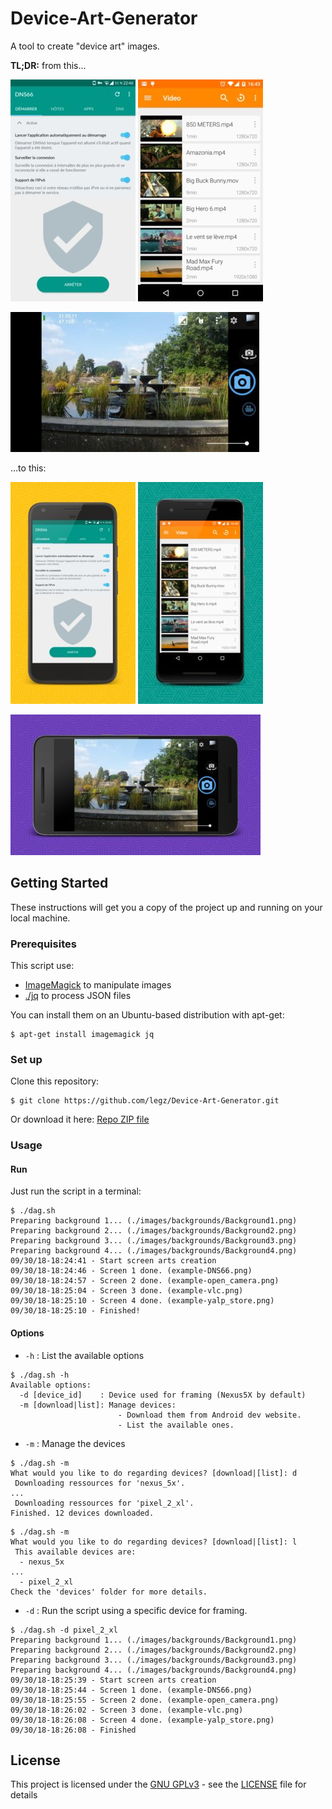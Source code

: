 # Device-Art-Generator
A tool to create "device art" images.

**TL;DR:** from this...

![raw_ex1](./doc/raw_ex1.jpeg) ![raw_ex2](./doc/raw_ex2.jpeg)

  ![raw_ex3](./doc/raw_ex3.jpeg)

...to this:

![dag-ex1](./doc/dag-ex1.jpeg) ![dag-ex2](./doc/dag-ex2.jpeg) 

  ![dag-ex3](./doc/dag-ex3.jpeg) 


## Getting Started

These instructions will get you a copy of the project up and running on your local machine.

### Prerequisites

This script use:

- [ImageMagick](https://www.imagemagick.org/script/index.php) to manipulate images
- [./jq](https://stedolan.github.io/jq/) to process JSON files

You can install them on an Ubuntu-based distribution with apt-get:

```shell
$ apt-get install imagemagick jq
```

### Set up

Clone this repository: 

```shell
$ git clone https://github.com/legz/Device-Art-Generator.git
```

Or download it here: [Repo ZIP file](https://github.com/legz/Device-Art-Generator/archive/master.zip)

### Usage

#### Run

Just run the script in a terminal:

```
$ ./dag.sh
Preparing background 1... (./images/backgrounds/Background1.png)
Preparing background 2... (./images/backgrounds/Background2.png)
Preparing background 3... (./images/backgrounds/Background3.png)
Preparing background 4... (./images/backgrounds/Background4.png)
09/30/18-18:24:41 - Start screen arts creation
09/30/18-18:24:46 - Screen 1 done. (example-DNS66.png)
09/30/18-18:24:57 - Screen 2 done. (example-open_camera.png)
09/30/18-18:25:04 - Screen 3 done. (example-vlc.png)
09/30/18-18:25:10 - Screen 4 done. (example-yalp_store.png)
09/30/18-18:25:10 - Finished!
```

#### Options

- `-h` : List the available options

```
$ ./dag.sh -h
Available options:
  -d [device_id]	: Device used for framing (Nexus5X by default)
  -m [download|list]: Manage devices:
						- Download them from Android dev website.
						- List the available ones.
```

- `-m` : Manage the devices

```
$ ./dag.sh -m
What would you like to do regarding devices? [download|[list]: d
 Downloading ressources for 'nexus_5x'.
...
 Downloading ressources for 'pixel_2_xl'.
Finished. 12 devices downloaded.
```

```
$ ./dag.sh -m
What would you like to do regarding devices? [download|[list]: l
 This available devices are:
  - nexus_5x
...
  - pixel_2_xl
Check the 'devices' folder for more details.
```

- `-d` : Run the script using a specific device for framing.

```
$ ./dag.sh -d pixel_2_xl
Preparing background 1... (./images/backgrounds/Background1.png)
Preparing background 2... (./images/backgrounds/Background2.png)
Preparing background 3... (./images/backgrounds/Background3.png)
Preparing background 4... (./images/backgrounds/Background4.png)
09/30/18-18:25:39 - Start screen arts creation
09/30/18-18:25:44 - Screen 1 done. (example-DNS66.png)
09/30/18-18:25:55 - Screen 2 done. (example-open_camera.png)
09/30/18-18:26:02 - Screen 3 done. (example-vlc.png)
09/30/18-18:26:08 - Screen 4 done. (example-yalp_store.png)
09/30/18-18:26:08 - Finished
```



## License

This project is licensed under the [GNU GPLv3](https://choosealicense.com/licenses/gpl-3.0/) - see the [LICENSE](LICENSE) file for details


